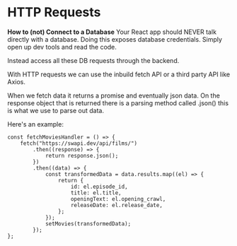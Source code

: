 # HTTP Requests

**How to (not) Connect to a Database**
Your React app should NEVER talk directly with a database. Doing this exposes database credentials. Simply open up dev tools and read the code.

Instead access all these DB requests through the backend.

With HTTP requests we can use the inbuild fetch API or a third party API like Axios.

When we fetch data it returns a promise and eventually json data. On the response object that is returned there is a parsing method called .json() this is what we use to parse out data.

Here's an example:

    const fetchMoviesHandler = () => {
    	fetch("https://swapi.dev/api/films/")
    		.then((response) => {
    			return response.json();
    		})
    		.then((data) => {
    			const transformedData = data.results.map((el) => {
    				return {
    					id: el.episode_id,
    					title: el.title,
    					openingText: el.opening_crawl,
    					releaseDate: el.release_date,
    				};
    			});
    			setMovies(transformedData);
    		});
    };
